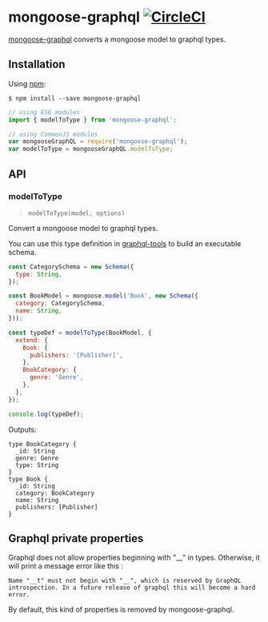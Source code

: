 # mongoose-graphql [![CircleCI](https://circleci.com/gh/zipdrug/mongoose-graphql.svg?style=svg)](https://circleci.com/gh/zipdrug/mongoose-graphql)

[mongoose-graphql](https://github.com/zipdrug/mongoose-graphql) converts a mongoose model to graphql types.

## Installation

Using [npm](https://www.npmjs.org/):

    $ npm install --save mongoose-graphql

```js
// using ES6 modules
import { modelToType } from 'mongoose-graphql';

// using CommonJS modules
var mongooseGraphQL = require('mongoose-graphql');
var modelToType = mongooseGraphQL.modelToType;
```
## API

### modelToType

> `modelToType(model, options)`

Convert a mongoose model to graphql types.

You can use this type definition in [graphql-tools](https://github.com/apollostack/graphql-tools) to build an executable schema.

```js
const CategorySchema = new Schema({
  type: String,
});

const BookModel = mongoose.model('Book', new Schema({
  category: CategorySchema,
  name: String,
}));

const typeDef = modelToType(BookModel, {
  extend: {
    Book: {
      publishers: '[Publisher]',
    },
    BookCategory: {
      genre: 'Genre',
    },
  },
});

console.log(typeDef);
```

Outputs:
```
type BookCategory {
  _id: String
  genre: Genre
  type: String
}
type Book {
  _id: String
  category: BookCategory
  name: String
  publishers: [Publisher]
}
```

## Graphql private properties

Graphql does not allow properties beginning with "__" in types. Otherwise, it will print a message error like this :
```
Name "__t" must not begin with "__", which is reserved by GraphQL introspection. In a future release of graphql this will become a hard error.
````

By default, this kind of properties is removed by mongoose-graphql.
